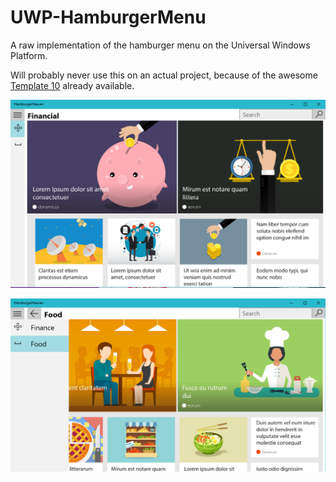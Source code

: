 # UWP-HamburgerMenu
A raw implementation of the hamburger menu on the Universal Windows Platform.

Will probably never use this on an actual project, because of the awesome [Template 10](https://github.com/Windows-XAML/Template10) already available.

![alt text](Misc/Sample1.PNG "Example Image 1")

![alt text](Misc/Sample2.PNG "Example Image 2")
